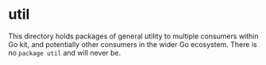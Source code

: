 # util

This directory holds packages of general utility to multiple consumers within Go kit,
 and potentially other consumers in the wider Go ecosystem.
There is no `package util` and will never be.
